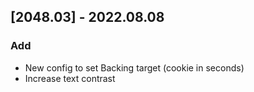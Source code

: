 ## [2048.03] - 2022.08.08
### Add
- New config to set Backing target (cookie in seconds)
- Increase text contrast